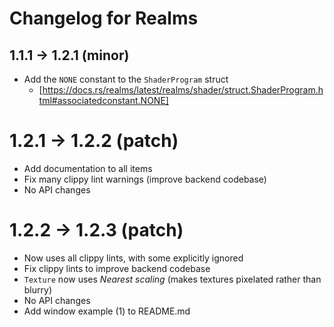 # Changelog for Realms

## 1.1.1 -> 1.2.1 (minor)

- Add the `NONE` constant to the `ShaderProgram` struct
  - [https://docs.rs/realms/latest/realms/shader/struct.ShaderProgram.html#associatedconstant.NONE]

# 1.2.1 -> 1.2.2 (patch)

- Add documentation to all items
- Fix many clippy lint warnings (improve backend codebase)
- No API changes

# 1.2.2 -> 1.2.3 (patch)

- Now uses all clippy lints, with some explicitly ignored 
- Fix clippy lints to improve backend codebase
- `Texture` now uses *Nearest scaling* (makes textures pixelated rather than
  blurry)
- No API changes
- Add window example (1) to README.md

